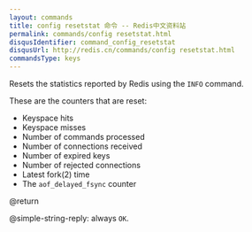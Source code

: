 ```yaml
---
layout: commands
title: config resetstat 命令 -- Redis中文资料站
permalink: commands/config resetstat.html
disqusIdentifier: command_config_resetstat
disqusUrl: http://redis.cn/commands/config resetstat.html
commandsType: keys
---
```


Resets the statistics reported by Redis using the `INFO` command.

These are the counters that are reset:

* Keyspace hits
* Keyspace misses
* Number of commands processed
* Number of connections received
* Number of expired keys
* Number of rejected connections
* Latest fork(2) time
* The `aof_delayed_fsync` counter

@return

@simple-string-reply: always `OK`.
